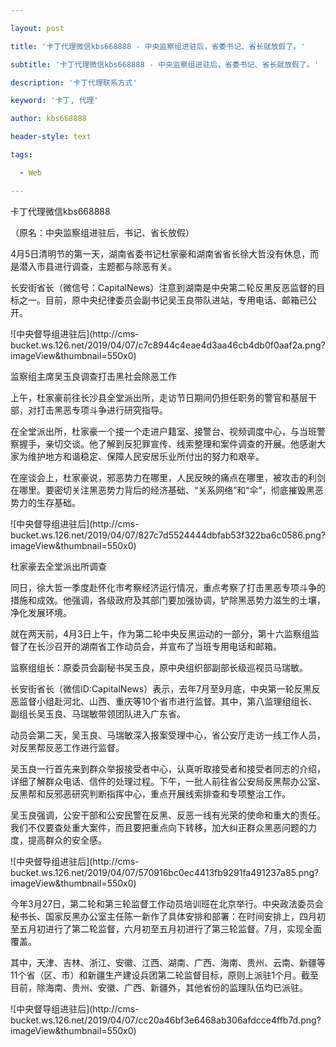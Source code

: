 ---
layout: post
title: '卡丁代理微信kbs668888 - 中央监察组进驻后，省委书记、省长就放假了。'
subtitle: '卡丁代理微信kbs668888 - 中央监察组进驻后，省委书记、省长就放假了。'
description: '卡丁代理联系方式'
keyword: '卡丁, 代理'
author: kbs668888
header-style: text
tags:
  - Web
---
卡丁代理微信kbs668888

（原名：中央监察组进驻后，书记、省长放假）

4月5日清明节的第一天，湖南省委书记杜家豪和湖南省省长徐大哲没有休息，而是潜入市县进行调查，主题都与除恶有关。

长安街省长（微信号：CapitalNews）注意到湖南是中央第二轮反黑反恶监督的目标之一。目前，原中央纪律委员会副书记吴玉良带队进站，专用电话、邮箱已公开。

![中央督导组进驻后](http://cms-
bucket.ws.126.net/2019/04/07/c7c8944c4eae4d3aa46cb4db0f0aaf2a.png?imageView&thumbnail=550x0)  

监察组主席吴玉良调查打击黑社会除恶工作

上午，杜家豪前往长沙县全堂派出所，走访节日期间仍担任职务的警官和基层干部，对打击黑恶专项斗争进行研究指导。

在全堂派出所，杜家豪一个接一个走进户籍室、接警台、视频调度中心，与当班警察握手，亲切交谈。他了解到反犯罪宣传、线索整理和案件调查的开展。他感谢大家为维护地方和谐稳定、保障人民安居乐业所付出的努力和艰辛。

在座谈会上，杜家豪说，邪恶势力在哪里，人民反映的痛点在哪里，被攻击的利剑在哪里。要密切关注黑恶势力背后的经济基础、“关系网络”和“伞”，彻底摧毁黑恶势力的生存基础。

![中央督导组进驻后](http://cms-
bucket.ws.126.net/2019/04/07/827c7d5524444dbfab53f322ba6c0586.png?imageView&thumbnail=550x0)  

杜家豪去全堂派出所调查

同日，徐大哲一季度赴怀化市考察经济运行情况，重点考察了打击黑恶专项斗争的措施和成效。他强调，各级政府及其部门要加强协调，铲除黑恶势力滋生的土壤，净化发展环境。

就在两天前，4月3日上午，作为第二轮中央反黑运动的一部分，第十六监察组监督了在长沙召开的湖南省工作动员会，并宣布了当班专用电话和邮箱。

监察组组长：原委员会副秘书吴玉良，原中央组织部副部长级巡视员马瑞敏。

长安街省长（微信ID:CapitalNews）表示，去年7月至9月底，中央第一轮反黑反恶监督小组赴河北、山西、重庆等10个省市进行监督。其中，第八监理组组长、副组长吴玉良、马瑞敏带领团队进入广东省。

动员会第二天，吴玉良、马瑞敏深入报案受理中心，省公安厅走访一线工作人员，对反黑帮反恶工作进行监督。

吴玉良一行首先来到群众举报接受者中心，认真听取接受者和接受者同志的介绍，详细了解群众电话、信件的处理过程。下午，一批人前往省公安局反黑帮办公室、反黑帮和反邪恶研究判断指挥中心，重点开展线索排查和专项整治工作。

吴玉良强调，公安干部和公安民警在反黑、反恶一线有光荣的使命和重大的责任。我们不仅要查处重大案件，而且要把重点向下转移，加大纠正群众黑恶问题的力度，提高群众的安全感。

![中央督导组进驻后](http://cms-
bucket.ws.126.net/2019/04/07/570916bc0ec4413fb9291fa491237a85.png?imageView&thumbnail=550x0)  

今年3月27日，第二轮和第三轮监督工作动员培训班在北京举行。中央政法委员会秘书长、国家反黑办公室主任陈一新作了具体安排和部署：在时间安排上，四月初至五月初进行了第二轮监督，六月初至五月初进行了第三轮监督。7月，实现全面覆盖。

其中，天津、吉林、浙江、安徽、江西、湖南、广西、海南、贵州、云南、新疆等11个省（区、市）和新疆生产建设兵团第二轮监督目标，原则上派驻1个月。截至目前，除海南、贵州、安徽、广西、新疆外，其他省份的监理队伍均已派驻。

![中央督导组进驻后](http://cms-
bucket.ws.126.net/2019/04/07/cc20a46bf3e6468ab306afdcce4ffb7d.png?imageView&thumbnail=550x0)  

